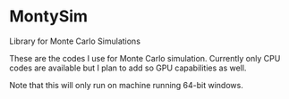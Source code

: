 # MontySim
Library for Monte Carlo Simulations

These are the codes I use for Monte Carlo simulation. Currently only CPU codes are available but I plan to add so GPU capabilities as well. 


Note that this will only run on machine running 64-bit windows.

